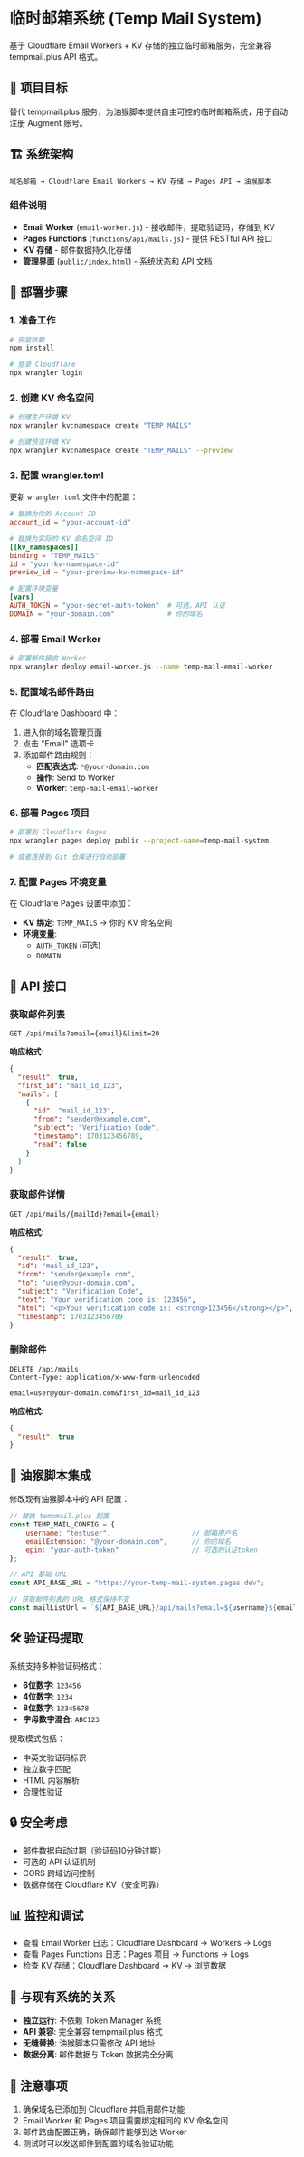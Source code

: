 # 临时邮箱系统 (Temp Mail System)

基于 Cloudflare Email Workers + KV 存储的独立临时邮箱服务，完全兼容 tempmail.plus API 格式。

## 🎯 项目目标

替代 tempmail.plus 服务，为油猴脚本提供自主可控的临时邮箱系统，用于自动注册 Augment 账号。

## 🏗️ 系统架构

```
域名邮箱 → Cloudflare Email Workers → KV 存储 → Pages API → 油猴脚本
```

### 组件说明

- **Email Worker** (`email-worker.js`) - 接收邮件，提取验证码，存储到 KV
- **Pages Functions** (`functions/api/mails.js`) - 提供 RESTful API 接口
- **KV 存储** - 邮件数据持久化存储
- **管理界面** (`public/index.html`) - 系统状态和 API 文档

## 🚀 部署步骤

### 1. 准备工作

```bash
# 安装依赖
npm install

# 登录 Cloudflare
npx wrangler login
```

### 2. 创建 KV 命名空间

```bash
# 创建生产环境 KV
npx wrangler kv:namespace create "TEMP_MAILS"

# 创建预览环境 KV
npx wrangler kv:namespace create "TEMP_MAILS" --preview
```

### 3. 配置 wrangler.toml

更新 `wrangler.toml` 文件中的配置：

```toml
# 替换为你的 Account ID
account_id = "your-account-id"

# 替换为实际的 KV 命名空间 ID
[[kv_namespaces]]
binding = "TEMP_MAILS"
id = "your-kv-namespace-id"
preview_id = "your-preview-kv-namespace-id"

# 配置环境变量
[vars]
AUTH_TOKEN = "your-secret-auth-token"  # 可选，API 认证
DOMAIN = "your-domain.com"             # 你的域名
```

### 4. 部署 Email Worker

```bash
# 部署邮件接收 Worker
npx wrangler deploy email-worker.js --name temp-mail-email-worker
```

### 5. 配置域名邮件路由

在 Cloudflare Dashboard 中：

1. 进入你的域名管理页面
2. 点击 "Email" 选项卡
3. 添加邮件路由规则：
   - **匹配表达式**: `*@your-domain.com`
   - **操作**: Send to Worker
   - **Worker**: `temp-mail-email-worker`

### 6. 部署 Pages 项目

```bash
# 部署到 Cloudflare Pages
npx wrangler pages deploy public --project-name=temp-mail-system

# 或者连接到 Git 仓库进行自动部署
```

### 7. 配置 Pages 环境变量

在 Cloudflare Pages 设置中添加：

- **KV 绑定**: `TEMP_MAILS` → 你的 KV 命名空间
- **环境变量**: 
  - `AUTH_TOKEN` (可选)
  - `DOMAIN`

## 📡 API 接口

### 获取邮件列表

```http
GET /api/mails?email={email}&limit=20
```

**响应格式**:
```json
{
  "result": true,
  "first_id": "mail_id_123",
  "mails": [
    {
      "id": "mail_id_123",
      "from": "sender@example.com",
      "subject": "Verification Code",
      "timestamp": 1703123456789,
      "read": false
    }
  ]
}
```

### 获取邮件详情

```http
GET /api/mails/{mailId}?email={email}
```

**响应格式**:
```json
{
  "result": true,
  "id": "mail_id_123",
  "from": "sender@example.com",
  "to": "user@your-domain.com",
  "subject": "Verification Code",
  "text": "Your verification code is: 123456",
  "html": "<p>Your verification code is: <strong>123456</strong></p>",
  "timestamp": 1703123456789
}
```

### 删除邮件

```http
DELETE /api/mails
Content-Type: application/x-www-form-urlencoded

email=user@your-domain.com&first_id=mail_id_123
```

**响应格式**:
```json
{
  "result": true
}
```

## 🔧 油猴脚本集成

修改现有油猴脚本中的 API 配置：

```javascript
// 替换 tempmail.plus 配置
const TEMP_MAIL_CONFIG = {
    username: "testuser",                    // 邮箱用户名
    emailExtension: "@your-domain.com",      // 你的域名
    epin: "your-auth-token"                  // 可选的认证token
};

// API 基础 URL
const API_BASE_URL = "https://your-temp-mail-system.pages.dev";

// 获取邮件列表的 URL 格式保持不变
const mailListUrl = `${API_BASE_URL}/api/mails?email=${username}${emailExtension}&limit=20&epin=${epin}`;
```

## 🛠️ 验证码提取

系统支持多种验证码格式：

- **6位数字**: `123456`
- **4位数字**: `1234`
- **8位数字**: `12345678`
- **字母数字混合**: `ABC123`

提取模式包括：
- 中英文验证码标识
- 独立数字匹配
- HTML 内容解析
- 合理性验证

## 🔒 安全考虑

- 邮件数据自动过期（验证码10分钟过期）
- 可选的 API 认证机制
- CORS 跨域访问控制
- 数据存储在 Cloudflare KV（安全可靠）

## 📊 监控和调试

- 查看 Email Worker 日志：Cloudflare Dashboard → Workers → Logs
- 查看 Pages Functions 日志：Pages 项目 → Functions → Logs
- 检查 KV 存储：Cloudflare Dashboard → KV → 浏览数据

## 🔄 与现有系统的关系

- **独立运行**: 不依赖 Token Manager 系统
- **API 兼容**: 完全兼容 tempmail.plus 格式
- **无缝替换**: 油猴脚本只需修改 API 地址
- **数据分离**: 邮件数据与 Token 数据完全分离

## 📝 注意事项

1. 确保域名已添加到 Cloudflare 并启用邮件功能
2. Email Worker 和 Pages 项目需要绑定相同的 KV 命名空间
3. 邮件路由配置正确，确保邮件能够到达 Worker
4. 测试时可以发送邮件到配置的域名验证功能

